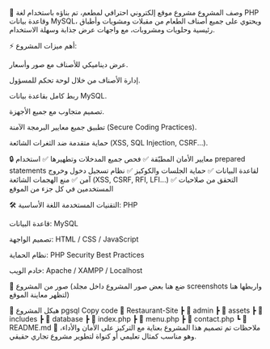 🧾 وصف المشروع
مشروع موقع إلكتروني احترافي لمطعم، تم بناؤه باستخدام لغة PHP وقاعدة بيانات MySQL، ويحتوي على جميع أصناف الطعام من مقبلات ومشويات وأطباق رئيسية وحلويات ومشروبات، مع واجهات عرض جذابة وسهلة الاستخدام.

⚡ أهم ميزات المشروع:

عرض ديناميكي للأصناف مع صور وأسعار.

إدارة الأصناف من خلال لوحة تحكم للمسؤول.

ربط كامل بقاعدة بيانات MySQL.

تصميم متجاوب مع جميع الأجهزة.

تطبيق جميع معايير البرمجة الآمنة (Secure Coding Practices).

حماية متقدمة ضد الثغرات الشائعة (XSS, SQL Injection, CSRF...).

🔒 معايير الأمان المطبّقة
✅ فحص جميع المدخلات وتطهيرها
✅ استخدام prepared statements لقاعدة البيانات
✅ حماية الجلسات والكوكيز
✅ نظام تسجيل دخول وخروج آمن
✅ منع الهجمات الشائعة (XSS, CSRF, RFI, LFI...)
✅ التحقق من صلاحيات المستخدمين في كل جزء من الموقع

🛠️ التقنيات المستخدمة
اللغة الأساسية: PHP

قاعدة البيانات: MySQL

تصميم الواجهة: HTML / CSS / JavaScript

نظام الحماية: PHP Security Best Practices

خادم الويب: Apache / XAMPP / Localhost

📸 صور من المشروع
(ضع هنا بعض صور المشروع داخل مجلد screenshots واربطها هنا لتظهر معاينة الموقع)

📁 هيكل المشروع
pgsql
Copy code
📂 Restaurant-Site
 ┣ 📂 admin
 ┣ 📂 assets
 ┣ 📂 includes
 ┣ 📂 database
 ┣ 📄 index.php
 ┣ 📄 menu.php
 ┣ 📄 contact.php
 ┗ 📄 README.md
📌 ملاحظات
تم تصميم هذا المشروع بعناية مع التركيز على الأمان والأداء، وهو مناسب كمثال تعليمي أو كنواة لتطوير مشروع تجاري حقيقي.
